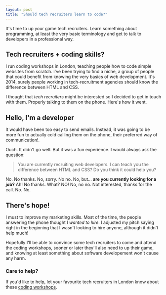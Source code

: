 ```yaml
---
layout: post
title: "Should tech recruiters learn to code?"
---
```


It's time to up your game tech recruiters. Learn something about programming, 
at least the very basic terminology and get to talk to developers in a professional way. 

## Tech recruiters + coding skills?

I run coding workshops in London, teaching people how to code simple websites from scratch. 
I've been trying to find a niche, a group of people that could benefit 
from knowing the very basics of web development. It's 2014, surely people working 
in tech-recruitment agencies should know the difference between HTML and CSS. 

I thought that _tech recruiters_ might be interested so I decided to get in touch with them. 
Properly talking to them on the phone. Here's how it went. 

## Hello, I'm a developer 

It would have been too easy to send emails. Instead, it was going to be more fun to 
actually cold calling them on the phone, their preferred way of communication!. 

Ouch. It didn't go well. But it was a fun experience. I would always ask the question: 

> You are currently recruiting web developers. 
I can teach you the difference between HTML and CSS? Do you think it could help you?


No. No thanks. No, sorry. No no. No, but... **are you currently looking for a job?** Ah! No thanks.
What? NO! No, no no. Not interested, thanks for the call. No. No.

## There's hope! 

I must to improve my marketing skills. Most of the time, the people answering
the phone thought I _wanted to hire_. I adjusted my pitch saying right in the beginning 
that I wasn't looking to hire anyone, although it didn't help much!

Hopefully I'll be able to convince some tech recruiters to come and attend the coding workshops, 
sooner or later they'll also need to up their game, and knowing at least something 
about software developement won't cause any harm. 

### Care to help? 
If you'd like to help, let your favourite tech recruiters in London know about
these [coding workshops](http://coderwave.com/courses/coding-for-technology-recruiters).



